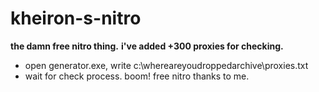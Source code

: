 # kheiron-s-nitro
**the damn free nitro thing.**
**i've added +300 proxies for checking.**
- open generator.exe, write c:\whereareyoudroppedarchive\proxies.txt
- wait for check process. boom! free nitro thanks to me.
